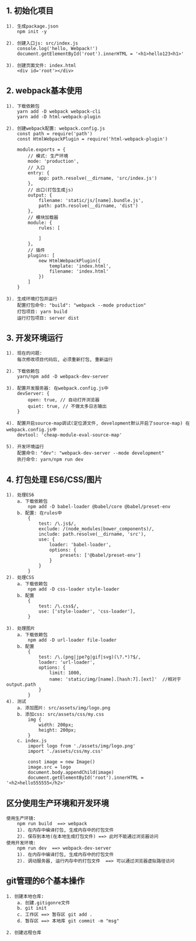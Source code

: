 ## 1. 初始化项目
    1). 生成package.json
        npm init -y
    
    2). 创建入口js: src/index.js
        console.log('hello, Webpack!')
        document.getElementById('root').innerHTML = '<h1>hello123<h1>'

    3). 创建页面文件: index.html
        <div id='root'></div>

## 2. webpack基本使用
    1). 下载依赖包
        yarn add -D webpack webpack-cli
        yarn add -D html-webpack-plugin
    
    2). 创建webpack配置: webpack.config.js
        const path = require('path')
        const HtmlWebpackPlugin = require('html-webpack-plugin')

        module.exports = {
            // 模式: 生产环境
            mode: 'production',
            // 入口
            entry: {
                app: path.resolve(__dirname, 'src/index.js')
            },
            // 出口(打包生成js)
            output: {
                filename: 'static/js/[name].bundle.js',
                path: path.resolve(__dirname, 'dist')
            },
            // 模块加载器
            module: {
                rules: [
            
                ]
            },
            // 插件
            plugins: [
                new HtmlWebpackPlugin({
                    template: 'index.html',
                    filename: 'index.html'
                })
            ]
        }
    
    3). 生成环境打包并运行
        配置打包命令: "build": "webpack --mode production"
        打包项目: yarn build
        运行打包项目: server dist

## 3. 开发环境运行
    1). 现在的问题:
        每次修改项目代码后, 必须重新打包, 重新运行

    2). 下载依赖包
        yarn/npm add -D webpack-dev-server

    3). 配置开发服务器: 在webpack.config.js中
        devServer: {
            open: true, // 自动打开浏览器
            quiet: true, // 不做太多日志输出
        }

    4). 配置开启source-map调试(定位源文件, development默认开启了source-map) 在webpack.config.js中
        devtool: 'cheap-module-eval-source-map'

    5). 开发环境运行
        配置命令: "dev": "webpack-dev-server --mode development"
        执行命令: yarn/npm run dev

## 4. 打包处理 ES6/CSS/图片
    1). 处理ES6
        a. 下载依赖包
            npm add -D babel-loader @babel/core @babel/preset-env
        b. 配置: 在rules中
            {
                test: /\.js$/,
                exclude: /(node_modules|bower_components)/,
                include: path.resolve(__dirname, 'src'),
                use: {
                    loader: 'babel-loader',
                    options: {
                        presets: ['@babel/preset-env']
                    }
                }
            }
    2). 处理CSS
        a. 下载依赖包
            npm add -D css-loader style-loader
        b. 配置
            {
                test: /\.css$/,
                use: ['style-loader', 'css-loader'],
            }
    
    3). 处理图片
        a. 下载依赖包
            npm add -D url-loader file-loader
        b. 配置
            {
                test: /\.(png|jpe?g|gif|svg)(\?.*)?$/,
                loader: 'url-loader',
                options: {
                    limit: 1000,
                    name: 'static/img/[name].[hash:7].[ext]'  //相对于output.path
                }
            }
    4). 测试
        a. 添加图片: src/assets/img/logo.png
        b. 添加css: src/assets/css/my.css
            img {
                width: 200px;
                height: 200px;
            }
        c. index.js
            import logo from './assets/img/logo.png'
            import './assets/css/my.css'

            const image = new Image()
            image.src = logo
            document.body.appendChild(image)
            document.getElementById('root').innerHTML = '<h2>hello555555</h2>'

## 区分使用生产环境和开发环境
    使用生产环镜:
        npm run build  ==> webpack
        1). 在内存中编译打包, 生成内存中的打包文件
        2). 保存到本地(在本地生成打包文件) ==> 此时不能通过浏览器访问
    使用开发环境: 
        npm run dev  ==> webpack-dev-server
        1). 在内存中编译打包, 生成内存中的打包文件
        2). 调动服务器, 运行内存中的打包文件  ==> 可以通过浏览器虚拟路径访问

## git管理的6个基本操作
    1. 创建本地仓库:
        a. 创建.gitigonre文件
        b. git init
        c. 工作区 ==> 暂存区 git add .
        d. 暂存区 ==> 本地库 git commit -m "msg"
    
    2. 创建远程仓库

    